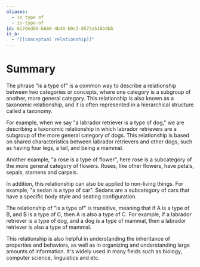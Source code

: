 ```yaml
---
aliases:
  - is type of
  - is-type-of
id: 617ded09-b680-4b40-b0c3-8575a518b9bb
is_a:
  - "[[conceptual relationship]]"
---
```

# Summary
The phrase "is a type of" is a common way to describe a relationship between two categories or concepts, where one category is a subgroup of another, more general category. This relationship is also known as a taxonomic relationship, and it is often represented in a hierarchical structure called a taxonomy.

For example, when we say "a labrador retriever is a type of dog," we are describing a taxonomic relationship in which labrador retrievers are a subgroup of the more general category of dogs. This relationship is based on shared characteristics between labrador retrievers and other dogs, such as having four legs, a tail, and being a mammal.

Another example, "a rose is a type of flower", here rose is a subcategory of the more general category of flowers. Roses, like other flowers, have petals, sepals, stamens and carpels.

In addition, this relationship can also be applied to non-living things. For example, "a sedan is a type of car". Sedans are a subcategory of cars that have a specific body style and seating configuration.

The relationship of "is a type of" is transitive, meaning that if A is a type of B, and B is a type of C, then A is also a type of C. For example, if a labrador retriever is a type of dog, and a dog is a type of mammal, then a labrador retriever is also a type of mammal.

This relationship is also helpful in understanding the inheritance of properties and behaviors, as well as in organizing and understanding large amounts of information. It's widely used in many fields such as biology, computer science, linguistics and etc.